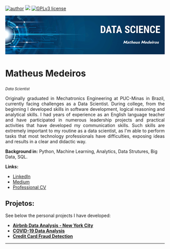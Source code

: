 [![author](https://img.shields.io/badge/author-Mathmedeiros-red.svg)](https://www.linkedin.com/in/matheushomedeiros/) [![](https://img.shields.io/badge/python-3.7+-blue.svg)](https://www.python.org/downloads/release/python-365/) [![GPLv3 license](https://img.shields.io/badge/License-GPLv3-blue.svg)](http://perso.crans.org/besson/LICENSE.html)

<p align="center">
  <img src="banner.png" >
</p>

# Matheus Medeiros
<sub>*Data Scientist*</sub>

<div style="text-align: justify">Originally graduated in Mechatronics Engineering at PUC-Minas in Brazil, currently facing challenges as a Data Scientist. During college, from the beginning I developed skills in software development, logical reasoning and analytical skills. I had years of experience as an English language teacher and have participated in numerous leadership projects and practical activities that have developed my communication skills. Such skills are extremely important to my routine as a data scientist, as I'm able to perform tasks that most technology professionals have difficulties, exposing ideas and results in a clear and didactic way.</div>

**Background in:** Python, Machine Learning, Analytics, Data Strutures, Big Data, SQL.

**Links:**
* [LinkedIn](https://www.linkedin.com/in/matheushomedeiros/)
* [Medium](https://medium.com/something-about-data)
* [Professional CV](https://drive.google.com/file/d/1tppCDH0Ai4yZZz7Q4TTJTKt69Qvmnvux/view?usp=sharing)


## Projetos:
See below the personal projects I have developed:

* [**Airbnb Data Analysis - New York City**](https://github.com/Mathmedeiros/Projeto-Analise-de-dados-do-Airbnb-NYC)
* [**COVID-19 Data Analysis**](https://github.com/Mathmedeiros/Projeto-Analise-de-dados-COVID-19)
* [**Credit Card Fraud Detection**](https://github.com/Mathmedeiros/PROJETO---Deteccao-de-Fraude-em-Cartoes-de-Credito)

---
